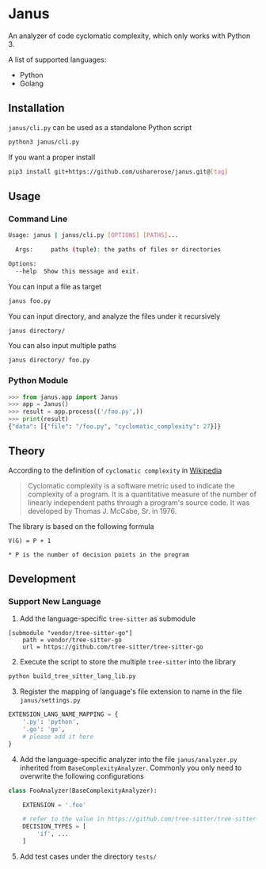 # Janus

An analyzer of code cyclomatic complexity, which only works with Python 3.

A list of supported languages:

* Python
* Golang

## Installation

`janus/cli.py` can be used as a standalone Python script

```sh
python3 janus/cli.py
```

If you want a proper install

```sh
pip3 install git+https://github.com/usharerose/janus.git@[tag]
```

## Usage

### Command Line

```sh
Usage: janus | janus/cli.py [OPTIONS] [PATHS]...

  Args:     paths (tuple): the paths of files or directories

Options:
  --help  Show this message and exit.
```

You can input a file as target
```sh
janus foo.py
```

You can input directory, and analyze the files under it recursively
```sh
janus directory/
```

You can also input multiple paths
```sh
janus directory/ foo.py
```

### Python Module

```python
>>> from janus.app import Janus
>>> app = Janus()
>>> result = app.process(('/foo.py',))
>>> print(result)
{"data": [{"file": "/foo.py", "cyclomatic_complexity": 27}]}
```

## Theory

According to the definition of `cyclomatic complexity` in [Wikipedia](https://en.wikipedia.org/wiki/Cyclomatic_complexity)

> Cyclomatic complexity is a software metric used to indicate the complexity of a program. It is a quantitative measure of the number of linearly independent paths through a program's source code. It was developed by Thomas J. McCabe, Sr. in 1976.

The library is based on the following formula

```
V(G) = P + 1

* P is the number of decision points in the program
```

## Development

### Support New Language

1. Add the language-specific `tree-sitter` as submodule
```
[submodule "vendor/tree-sitter-go"]
	path = vendor/tree-sitter-go
	url = https://github.com/tree-sitter/tree-sitter-go
```

2. Execute the script to store the multiple `tree-sitter` into the library
```sh
python build_tree_sitter_lang_lib.py
```

3. Register the mapping of language's file extension to name in the file `janus/settings.py`
```python
EXTENSION_LANG_NAME_MAPPING = {
    '.py': 'python',
    '.go': 'go',
    # please add it here
}
```

4. Add the language-specific analyzer into the file `janus/analyzer.py` inherited from `BaseComplexityAnalyzer`. Commonly you only need to overwrite the following configurations
```python
class FooAnalyzer(BaseComplexityAnalyzer):

    EXTENSION = '.foo'

    # refer to the value in https://github.com/tree-sitter/tree-sitter-foo/blob/master/src/grammar.json
    DECISION_TYPES = [
        'if', ...
    ]
```

5. Add test cases under the directory `tests/`
